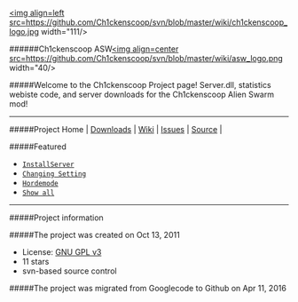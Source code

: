 <a href=https://github.com/Ch1ckenscoop/Project><img align=left src=https://github.com/Ch1ckenscoop/svn/blob/master/wiki/ch1ckenscoop_logo.jpg width="111/></a>
[]()

######Ch1ckenscoop ASW<a href=https://github.com/Ch1ckenscoop/Project><img align=center src=https://github.com/Ch1ckenscoop/svn/blob/master/wiki/asw_logo.png width="40/></a>
[]()

#####Welcome to the Ch1ckenscoop Project page!
Server.dll, statistics webiste code, and server downloads for the Ch1ckenscoop Alien Swarm mod!

---

#####Project Home | [Downloads](https://github.com/Ch1ckenscoop/Downloads) | [Wiki](https://github.com/Ch1ckenscoop/svn/tree/master/wiki) | [Issues](https://github.com/Ch1ckenscoop/svn/issues) | [Source](https://github.com/Ch1ckenscoop/svn) |

#####Featured
* [`InstallServer`](https://github.com/Ch1ckenscoop/svn/blob/master/wiki/InstallServer.wiki)
* [`Changing Setting`](https://github.com/Ch1ckenscoop/svn/blob/master/wiki/Changing_Settings.wiki)
* [`Hordemode`](https://github.com/Ch1ckenscoop/svn/blob/master/wiki/Hordemode.wiki)
* [`Show all`](https://github.com/Ch1ckenscoop/svn/tree/master/server/swarm/cfg) 

---

#####Project information

#####The project was created on Oct 13, 2011

 * License:  [GNU GPL v3](http://www.gnu.org/licenses/gpl-3.0-standalone.html)
 * 11 stars
 * svn-based source control
 
#####The project was migrated from Googlecode to Github on Apr 11, 2016
